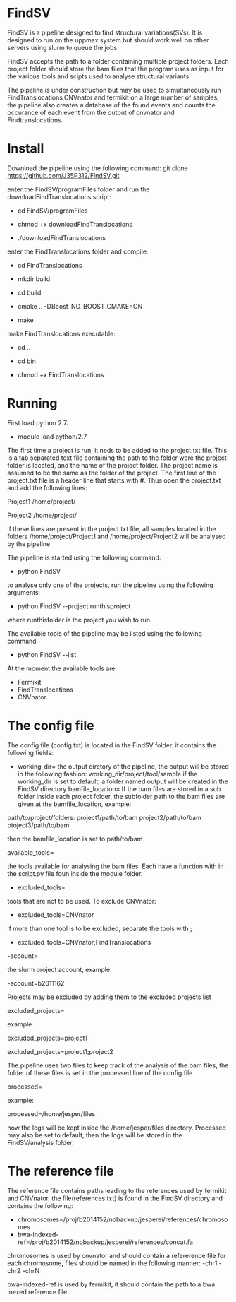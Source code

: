 # FindSV
FindSV is a pipeline designed to find structural variations(SVs). It is designed to run on the uppmax system but should work well on other servers using slurm to queue the jobs. 

FindSV accepts the path to a folder containing multiple project folders. Each project folder should store the bam files that the program uses as input for the various tools and scipts used to analyse structural variants.

The pipeline is under construction but may be used to simultaneously run FindTranslocations,CNVnator and fermikit on a large number of samples, the pipeline also creates a database of the found events and counts the occurance of each event from the output of cnvnator and Findtranslocations.


Install
=======
Download the pipeline using the following command:
git clone https://github.com/J35P312/FindSV.git

enter the FindSV/programFiles folder and run the downloadFindTranslocations script:

- cd FindSV/programFiles

- chmod +x downloadFindTranslocations

- ./downloadFindTranslocations

enter the FindTranslocations folder and compile:

- cd FindTranslocations

- mkdir build

- cd build

- cmake .. -DBoost_NO_BOOST_CMAKE=ON

- make

make FindTranslocations executable:

- cd ..

- cd bin

- chmod +x FindTranslocations


Running
========
First load python 2.7:

- module load python/2.7


The first time a project is run, it neds to be added to the project.txt file. This is a tab separated text file containing the path to the folder were the project folder is located, and the name of the project folder. The project name is assumed to be the same as the folder of the project. The first line of the project.txt file is a header line that starts with #. Thus open the project.txt and add the following lines:


Project1  /home/project/

Project2  /home/project/



if these lines are present in the project.txt file, all samples located in the folders /home/project/Project1 and
/home/project/Project2 will be analysed by the pipeline


The pipeline is started using the following command:

- python FindSV


to analyse only one of the projects, run the pipeline using the following arguments:


- python FindSV --project runthisproject


where runthisfolder is the project you wish to run.

The available tools of the pipeline may be listed using the following command
- python FindSV --list

At the moment the available tools are:
- Fermikit
- FindTranslocations
- CNVnator



The config file
================
The config file (config.txt) is located in the FindSV folder. it contains the following fields:

- working_dir=
the output diretory of the pipeline, the output will be stored in the following fashion:
working_dir/project/tool/sample
if the working_dir is set to default, a folder named output will be created in the FindSV directory
bamfile_location=
If the bam files are stored in a sub folder inside each project folder, the subfolder path to the bam files are given at the bamfile_location, example:

path/to/project/folders:
project1/path/to/bam
project2/path/to/bam
ptoject3/path/to/bam

then the bamfile_location is set to path/to/bam

available_tools=

the tools available for analysing the bam files. Each have a function with in the script.py file foun inside the module folder.

- excluded_tools=

tools that are not to be used. To exclude CNVnator:

- excluded_tools=CNVnator

if more than one tool is to be excluded, separate the tools with ;

- excluded_tools=CNVnator;FindTranslocations

-account=

the slurm project account, example:

-account=b2011162

Projects may be excluded by adding them to the excluded projects list

excluded_projects=

example

excluded_projects=project1

excluded_projects=project1;project2

The pipeline uses two files to keep track of the analysis of the bam files, the folder of these files is set in the processed line of the config file

processed=

example:

processed=/home/jesper/files

now the logs will be kept inside the /home/jesper/files directory. Processed may also be set to default, then the logs
will be stored in the FindSV/analysis folder.





The reference file
===================
The reference file contains paths leading to the references used by fermikit and CNVnator, the file(references.txt) is found in the FindSV directory and contains the following:

- chromosomes=/proj/b2014152/nobackup/jesperei/references/chromosomes
- bwa-indexed-ref=/proj/b2014152/nobackup/jesperei/references/concat.fa

chromosomes is used by cnvnator and should contain a refererence file for each chromosome, files should be named in the following manner:
-chr1
-chr2
-chrN

bwa-indexed-ref is used by fermikit, it should contain the path to a bwa inexed reference file


